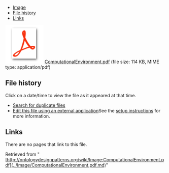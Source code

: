 * [Image](../Image/ComputationalEnvironment.pdf.md#file)
* [File history](../Image/ComputationalEnvironment.pdf.md#filehistory)
* [Links](../Image/ComputationalEnvironment.pdf.md#filelinks)

[![](../skins/common/images/icons/fileicon-pdf.png)](../Image/ComputationalEnvironment.pdf.md "ComputationalEnvironment.pdf")
[ComputationalEnvironment.pdf](../images/c/ce/ComputationalEnvironment.pdf "ComputationalEnvironment.pdf")‎  (file size: 114 KB, MIME type: application/pdf)





## File history

Click on a date/time to view the file as it appeared at that time.



  
* [Search for duplicate files](http://ontologydesignpatterns.org/wiki/Special:FileDuplicateSearch/ComputationalEnvironment.pdf "Special:FileDuplicateSearch/ComputationalEnvironment.pdf")
* [Edit this file using an external application](http://ontologydesignpatterns.org/wiki/index.php?title=Image:ComputationalEnvironment.pdf&action=edit&externaledit=true&mode=file "Image:ComputationalEnvironment.pdf")See the [setup instructions](http://www.mediawiki.org/wiki/Manual:External_editors "http://www.mediawiki.org/wiki/Manual:External_editors") for more information.

## Links



There are no pages that link to this file.




Retrieved from "[http://ontologydesignpatterns.org/wiki/Image:ComputationalEnvironment.pdf](../Image/ComputationalEnvironment.pdf.md)"